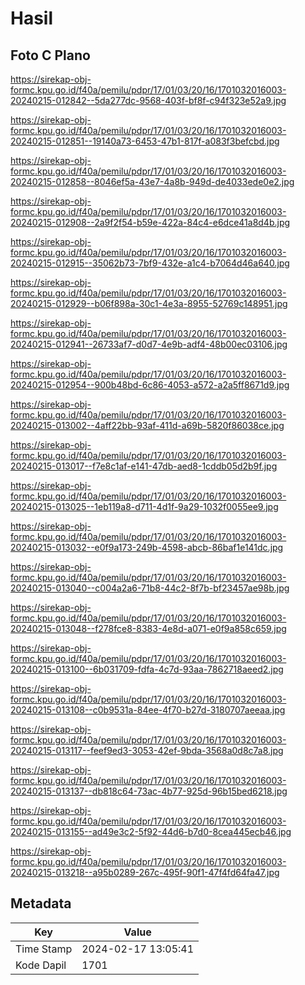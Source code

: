 # Hasil

## Foto C Plano

https://sirekap-obj-formc.kpu.go.id/f40a/pemilu/pdpr/17/01/03/20/16/1701032016003-20240215-012842--5da277dc-9568-403f-bf8f-c94f323e52a9.jpg

https://sirekap-obj-formc.kpu.go.id/f40a/pemilu/pdpr/17/01/03/20/16/1701032016003-20240215-012851--19140a73-6453-47b1-817f-a083f3befcbd.jpg

https://sirekap-obj-formc.kpu.go.id/f40a/pemilu/pdpr/17/01/03/20/16/1701032016003-20240215-012858--8046ef5a-43e7-4a8b-949d-de4033ede0e2.jpg

https://sirekap-obj-formc.kpu.go.id/f40a/pemilu/pdpr/17/01/03/20/16/1701032016003-20240215-012908--2a9f2f54-b59e-422a-84c4-e6dce41a8d4b.jpg

https://sirekap-obj-formc.kpu.go.id/f40a/pemilu/pdpr/17/01/03/20/16/1701032016003-20240215-012915--35062b73-7bf9-432e-a1c4-b7064d46a640.jpg

https://sirekap-obj-formc.kpu.go.id/f40a/pemilu/pdpr/17/01/03/20/16/1701032016003-20240215-012929--b06f898a-30c1-4e3a-8955-52769c148951.jpg

https://sirekap-obj-formc.kpu.go.id/f40a/pemilu/pdpr/17/01/03/20/16/1701032016003-20240215-012941--26733af7-d0d7-4e9b-adf4-48b00ec03106.jpg

https://sirekap-obj-formc.kpu.go.id/f40a/pemilu/pdpr/17/01/03/20/16/1701032016003-20240215-012954--900b48bd-6c86-4053-a572-a2a5ff8671d9.jpg

https://sirekap-obj-formc.kpu.go.id/f40a/pemilu/pdpr/17/01/03/20/16/1701032016003-20240215-013002--4aff22bb-93af-411d-a69b-5820f86038ce.jpg

https://sirekap-obj-formc.kpu.go.id/f40a/pemilu/pdpr/17/01/03/20/16/1701032016003-20240215-013017--f7e8c1af-e141-47db-aed8-1cddb05d2b9f.jpg

https://sirekap-obj-formc.kpu.go.id/f40a/pemilu/pdpr/17/01/03/20/16/1701032016003-20240215-013025--1eb119a8-d711-4d1f-9a29-1032f0055ee9.jpg

https://sirekap-obj-formc.kpu.go.id/f40a/pemilu/pdpr/17/01/03/20/16/1701032016003-20240215-013032--e0f9a173-249b-4598-abcb-86baf1e141dc.jpg

https://sirekap-obj-formc.kpu.go.id/f40a/pemilu/pdpr/17/01/03/20/16/1701032016003-20240215-013040--c004a2a6-71b8-44c2-8f7b-bf23457ae98b.jpg

https://sirekap-obj-formc.kpu.go.id/f40a/pemilu/pdpr/17/01/03/20/16/1701032016003-20240215-013048--f278fce8-8383-4e8d-a071-e0f9a858c659.jpg

https://sirekap-obj-formc.kpu.go.id/f40a/pemilu/pdpr/17/01/03/20/16/1701032016003-20240215-013100--6b031709-fdfa-4c7d-93aa-7862718aeed2.jpg

https://sirekap-obj-formc.kpu.go.id/f40a/pemilu/pdpr/17/01/03/20/16/1701032016003-20240215-013108--c0b9531a-84ee-4f70-b27d-3180707aeeaa.jpg

https://sirekap-obj-formc.kpu.go.id/f40a/pemilu/pdpr/17/01/03/20/16/1701032016003-20240215-013117--feef9ed3-3053-42ef-9bda-3568a0d8c7a8.jpg

https://sirekap-obj-formc.kpu.go.id/f40a/pemilu/pdpr/17/01/03/20/16/1701032016003-20240215-013137--db818c64-73ac-4b77-925d-96b15bed6218.jpg

https://sirekap-obj-formc.kpu.go.id/f40a/pemilu/pdpr/17/01/03/20/16/1701032016003-20240215-013155--ad49e3c2-5f92-44d6-b7d0-8cea445ecb46.jpg

https://sirekap-obj-formc.kpu.go.id/f40a/pemilu/pdpr/17/01/03/20/16/1701032016003-20240215-013218--a95b0289-267c-495f-90f1-47f4fd64fa47.jpg


## Metadata

| Key        | Value               |
| ---------- | ------------------- |
| Time Stamp | 2024-02-17 13:05:41 |
| Kode Dapil | 1701                |



